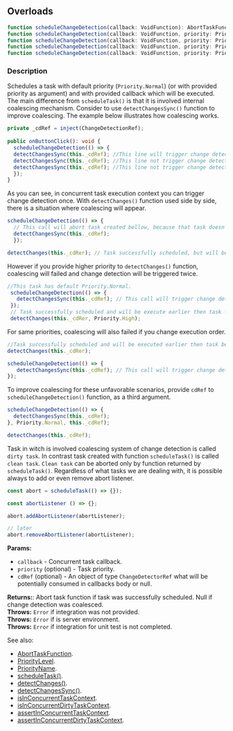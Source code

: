 ## Overloads
```ts
function scheduleChangeDetection(callback: VoidFunction): AbortTaskFunction;
function scheduleChangeDetection(callback: VoidFunction, priority: PriorityLevel): AbortTaskFunction;
function scheduleChangeDetection(callback: VoidFunction, priority: PriorityLevel, cdRef: null): AbortTaskFunction;
function scheduleChangeDetection(callback: VoidFunction, priority: PriorityLevel, cdRef: ChangeDetectorRef): AbortTaskFunction | null;
function scheduleChangeDetection(callback: VoidFunction, priority: PriorityLevel, cdRef: ChangeDetectorRef | null): AbortTaskFunction | null;
```

### Description
Schedules a task with default priority (`Priority.Normal`) (or with provided priority as argument) and with provided callback which will be executed. The main difference
from `scheduleTask()` is that it is involved internal coalescing mechanism. Consider to use `detectChangesSync()` function to
improve coalescing. The example below illustrates how coalescing works.
```ts
private _cdRef = inject(ChangeDetectionRef);
 
public onButtonClick(): void {
  scheduleChangeDetection(() => {
  detectChangesSync(this._cdRef); //This line will trigger change detection. returns true.
  detectChangesSync(this._cdRef); //This line not trigger change detection. returns false.
  detectChangesSync(this._cdRef); //This line not trigger change detection. returns false.
  });
}
```
As you can see, in concurrent task execution context you can trigger change detection once. With ```detectChanges()``` function
used side by side, there is a situation where coalescing will appear.
```ts
scheduleChangeDetection(() => {
  // This call will abort task created bellow, because that task doesn't have a higher priority
  detectChangesSync(this._cdRef);
  });

detectChanges(this._cdRer); // Task successfully scheduled, but will be aborted
```
However if you provide higher priority to `detectChanges()` function, coalescing will failed and change detection will be triggered twice.
 ```ts
//This task has default Priority.Normal.
  scheduleChangeDetection(() => {
    detectChangesSync(this._cdRef); // This call will trigger change detection.
  });
  // Task successfully scheduled and will be execute earlier then task from above.
  detectChanges(this._cdRer, Priority.High);
 ```
For same priorities, coalescing will also failed if you change execution order.
 ```ts
//Task successfully scheduled and will be executed earlier then task below.
detectChanges(this._cdRer);

scheduleChangeDetection(() => {
    detectChangesSync(this._cdRef); // This call will trigger change detection.
});
 ```
To improve coalescing for these unfavorable scenarios, provide `cdRef` to `scheduleChangeDetection()` function,
as a third argument.
```ts
scheduleChangeDetection(() => {
  detectChangesSync(this._cdRef);
}, Priority.Normal, this._cdRef);

detectChanges(this._cdRef);
```
Task in witch is involved coalescing system of change detection is called `dirty task`. In contrast task created with
function `scheduleTask()` is called `clean task`. `Clean task` can be aborted only by function returned by `scheduleTask()`.
Regardless of what tasks we are dealing with, it is possible always to add or even remove abort listener.

```ts
const abort = scheduleTask(() => {});

const abortListener () => {};

abort.addAbortListener(abortListener);

// later
abort.removeAbortListener(abortListener);
```

**Params:**
  - `callback` - Concurrent task callback.
  - `priority` (optional) - Task priority.
  - `cdRef` (optional) - An object of type `ChangeDetectorRef` what will be potentially consumed in callbacks body or null.

**Returns:**: Abort task function if task was successfully scheduled. Null if change detection was coalesced.<br>
**Throws:** `Error` if integration was not provided.<br>
**Throws:** `Error` if is server environment.<br>
**Throws:** `Error` if integration for unit test is not completed.<br>

See also:
  - [AbortTaskFunction](./abort_task_function.md).
  - [PriorityLevel](./priority_level.md).
  - [PriorityName](./priority_name.md).
  - [scheduleTask()](./schedule_task.md).
  - [detectChanges()](./detect_changes.md).
  - [detectChangesSync()](./detect_changes_sync.md).
  - [isInConcurrentTaskContext](./is_in_concurrent_task_context.md).
  - [isInConcurrentDirtyTaskContext](./is_in_concurrent_dirty_task_context.md).
  - [assertInConcurrentTaskContext](./assert_in_concurrent_task_context.md).
  - [assertInConcurrentDirtyTaskContext](./assert_in_concurrent_dirty_task_context.md).
